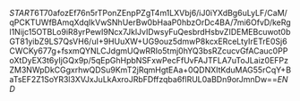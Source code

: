 $START$6T70afozEf76n5rTPonZEnpPZgT4m1LXVbj6/iJ0iYXdBg6uLyLF/CaM/qPCKTUWfBAmqXdqIkVwSNhUerBw0bHaaP0hbzOrDc4BA/7mi6OfvD/keRgl1Nijc15OTBLo9iR8yrPewI9Ncx7JklJvIDwsyFuQesbrdHsbvZIDEMEBcuwot0bGT81yibZ9LS7QsVH6/uI+9HUuXW+UG9ouz5dmwP8kcxERceLtyIrETrE0Sj6CWCKy677g+fsxmQYNLCJdgmUQwRRIo5tmj0hYQ3bsRZcucvGfACauc0PPoXtDyEX3t6yIjGQx9p/5qEpGhHpbNSFxwPecFfUvFAJTFLA7uToJLaiz0EFPzZM3NWpDkCGgxrhwQDSu9KmT2jRqmHgtEAa+0QDNXItKduMAG55rCqY+BaTsEF2Z1SoYR3l3XVJxJuLkAxroJRbFDffzqba6flRUL0aBDn9orJmnDw==$END$